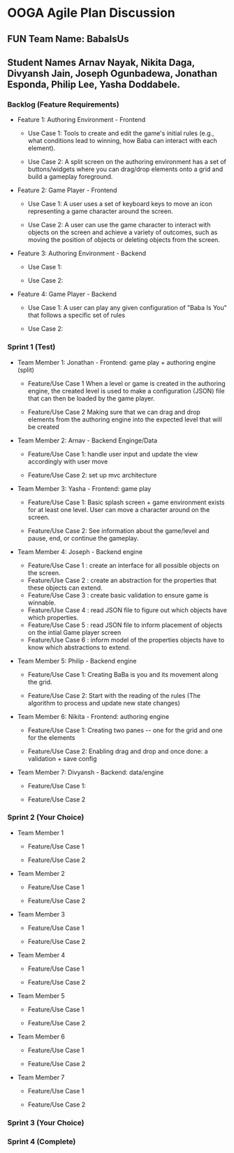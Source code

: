# OOGA Agile Plan Discussion
## FUN Team Name: BabaIsUs
## Student Names Arnav Nayak, Nikita Daga, Divyansh Jain, Joseph Ogunbadewa, Jonathan Esponda, Philip Lee, Yasha Doddabele.


### Backlog (Feature Requirements)

* Feature 1: Authoring Environment - Frontend

    * Use Case 1: Tools to create and edit the game's initial rules (e.g., what conditions lead to winning,
  how Baba can interact with each element).

    * Use Case 2: A split screen on the authoring environment has a set of buttons/widgets where you can
  drag/drop elements onto a grid and build a gameplay foreground.


* Feature 2: Game Player - Frontend

    * Use Case 1: A user uses a set of keyboard keys to move an icon representing a game character
  around the screen.

    * Use Case 2: A user can use the game character to interact with objects on the screen and achieve
  a variety of outcomes, such as moving the position of objects or deleting objects from the screen.


* Feature 3: Authoring Environment - Backend

    * Use Case 1: 

    * Use Case 2: 


* Feature 4: Game Player - Backend

    * Use Case 1: A user can play any given configuration of "Baba Is You" that follows a specific set of rules 

    * Use Case 2: 


### Sprint 1 (Test)

* Team Member 1: Jonathan - Frontend: game play + authoring engine (split)
    * Feature/Use Case 1 When a level or game is created in the authoring engine, the created level
  is used to make a configuration (JSON) file that can then be loaded by the game player. 

    * Feature/Use Case 2 Making sure that we can drag and drop elements from the authoring engine
  into the expected level that will be created

* Team Member 2: Arnav - Backend Enginge/Data
    * Feature/Use Case 1: handle user input and update the view accordingly with user move

    * Feature/Use Case 2: set up mvc architecture   

* Team Member 3: Yasha - Frontend: game play
    * Feature/Use Case 1: Basic splash screen + game environment exists for at least one level. User
  can move a character around on the screen.

    * Feature/Use Case 2: See information about the game/level and pause, end, or continue the gameplay.

* Team Member 4: Joseph - Backend engine
    * Feature/Use Case 1 : create an interface for all possible objects on the screen.
    * Feature/Use Case 2 : create an abstraction for the properties that these objects can extend. 
    * Feature/Use Case 3 : create basic validation to ensure game is winnable.
    * Feature/Use Case 4 : read JSON file to figure out which objects have which properties.
    * Feature/Use Case 5 : read JSON file to inform placement of objects on the intial Game player screen
    * Feature/Use Case 6 : inform model of the properties objects have to know which abstractions to extend. 

* Team Member 5: Philip - Backend engine
    * Feature/Use Case 1: Creating BaBa is you and its movement along the grid.

    * Feature/Use Case 2: Start with the reading of the rules (The algorithm to process and update new state changes)

* Team Member 6: Nikita - Frontend: authoring engine
    * Feature/Use Case 1: Creating two panes -- one for the grid and one for the elements

    * Feature/Use Case 2: Enabling drag and drop and once done: a validation + save config

* Team Member 7: Divyansh - Backend: data/engine
    * Feature/Use Case 1: 

    * Feature/Use Case 2


### Sprint 2 (Your Choice)

* Team Member 1
    * Feature/Use Case 1

    * Feature/Use Case 2

* Team Member 2
    * Feature/Use Case 1

    * Feature/Use Case 2

* Team Member 3
    * Feature/Use Case 1

    * Feature/Use Case 2

* Team Member 4
    * Feature/Use Case 1

    * Feature/Use Case 2

* Team Member 5
    * Feature/Use Case 1

    * Feature/Use Case 2

* Team Member 6
    * Feature/Use Case 1

    * Feature/Use Case 2

* Team Member 7
    * Feature/Use Case 1

    * Feature/Use Case 2


### Sprint 3 (Your Choice)



### Sprint 4 (Complete)
